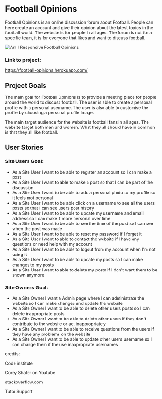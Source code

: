 # **Football Opinions**
Football Opinions is an online discussion forum about Football. People can here create an account and give their opinion about the latest topics in the football world. The website is for people in all ages. The forum is not for a specific team, it is for everyone that likes and want to discuss football.

![Am I Responsive Football Opinions](https://user-images.githubusercontent.com/87748379/160695666-2945324b-70a3-425c-8ae9-ba52e412fd9b.png)

### **Link to project:**
https://football-opinions.herokuapp.com/

## **Project Goals**
The main goal for Football Opinions is to provide a meeting place for people around the world to discuss football. The user is able to create a personal profile with a personal username. The user is also able to customise the profile by choosing a personal profile image. 

The main target audience for the website is football fans in all ages. The website target both men and women. What they all should have in common is that they all like football.

## **User Stories**

### **Site Users Goal:**
- As a Site User I want to be able to register an account so I can make a post
- As a Site User I want to able to make a post so that I can be part of the discussion
- As a Site User I want to be able to add a personal photo to my profile so it feels mot personal
- As a Site User I want to be able click on a username to see all the users posts so that I can see users post history
- As a Site User I want to be able to update my username and email address so I can make it more personal over time
- As a Site User I want to be able to see the time of the post so I can see when the post was made
- As a Site User I want to be able to reset my password if I forget it
- As a Site User I want to able to contact the website if I have any questions or need help with my account
- As a Site User I want to be able to logout from my account when I'm not using it
- As a Site User I want to be able to update my posts so I can make changes to my posts
- As a Site User I want to able to delete my posts if I don't want them to be shown anymore

### **Site Owners Goal:**
- As a Site Owner I want a Admin page where I can administrate the website so I can make changes and update the website
- As a Site Owner I want to be able to delete other users posts so I can delete inappropriate posts
- As a Site Owner I want to be able to delete other users if they don't contribute to the website or act inappropriately
- As a Site Owner I want to be able to receive questions from the users if they have any problems on the website
- As a Site Owner I want to be able to update other users username so I can change them if the use inappropriate usernames




credits:

Code institute

Corey Shafer on Youtube

stackoverflow.com

Tutor Support

